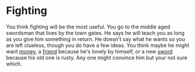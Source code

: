 # Fighting

You think fighting will be the most useful. You go to the middle aged
swordsman that lives by the town gates. He says he will teach you as long as you
give him something in return. He doesn't say what he wants so you are left 
clueless, though you do have a few ideas. You think maybe he might want 
[money](./money.md), a [friend](./freind.md) because he's lonely by himself, or a new 
[sword](./sword.md) because his old one is rusty. Any one might convince him but your
not sure which.